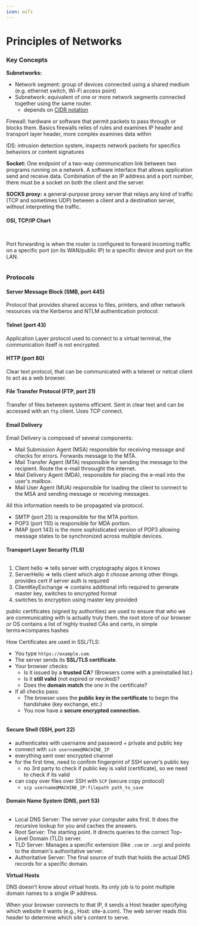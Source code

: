 ```yaml
---
icon: wifi
---
```


# Principles of Networks

### **Key Concepts**

**Subnetworks:**

* Network segment: group of devices connected using a shared medium (e.g. ethernet switch, Wi-Fi access point)
* Subnetwork: equivalent of one or more network segments connected together using the same router.
  * depends on [CIDR notation](https://www.shellhacks.com/cidr-notation-explained-examples/)

Firewall: hardware or software that permit packets to pass through or blocks them. Basics firewalls relies of rules and examines IP header and transport layer header, more complex examines data within

IDS: intrusion detection system, inspects network packets for specifics behaviors or content signatures

**Socket:** One endpoint of a two-way communication link between two programs running on a network. A software interface that allows application send and receive data. Combination of the an IP address and a port number, there must be a socket on both the client and the server.

**SOCKS proxy:** a general-purpose proxy server that relays any kind of traffic (TCP and sometimes UDP) between a client and a destination server, without interpreting the traffic.

#### OSI, TCP/IP Chart

<figure><img src=".gitbook/assets/image (9).png" alt=""><figcaption></figcaption></figure>

<figure><img src=".gitbook/assets/image (10).png" alt=""><figcaption></figcaption></figure>

Port forwarding is when the router is configured to forward incoming traffic on a specific port (on its WAN/public IP) to a specific device and port on the LAN.

<figure><img src=".gitbook/assets/image (1) (1).png" alt=""><figcaption></figcaption></figure>

### Protocols

#### Server Message Block (SMB, port 445)

Protocol that provides shared access to files, printers, and other network resources via the Kerberos and NTLM authentication protocol.

#### Telnet (port 43)

Application Layer protocol used to connect to a virtual terminal, the communication itself is not encrypted.

#### HTTP (port 80)

Clear text protocol, that can be communicated with a telenet or netcat client to act as a web browser.

#### File Transfer Protocol (FTP, port 21)

Transfer of files between systems efficient. Sent in clear text and can be accessed with an `ftp` client. Uses TCP connect.

#### Email Delivery

Email Delivery is composed of several components:

* Mail Submission Agent (MSA) responsible for receiving message and checks for errors. Forwards message to the MTA.
* Mail Transfer Agent (MTA) responsible for sending the message to the recipient. Route the e-mail throought the internet.
* Mail Delivery Agent (MDA), responsible for placing the e-mail into the user's mailbox.
* Mail User Agent (MUA) responsible for loading the client to connect to the MSA and sending message or receiving messages.

All this information needs to be propagated via protocol.

* SMTP (port 25) is responsible for the MTA portion.&#x20;
* POP3 (port 110) is responsible for MDA portion.
* IMAP (port 143) is the more sophisticated version of POP3 allowing message states to be synchronized across multiple devices.

#### Transport Layer Security (TLS)

<figure><img src=".gitbook/assets/image (1) (2).png" alt=""><figcaption></figcaption></figure>

1. Client hello ⇒ tells server with cryptography algos it knows
2. ServerHello ⇒ tells client which algo it choose among other things. provides cert if server auth is required
3. ClientKeyExchange ⇒ contains additional info required to generate master key, switches to encrypted format
4. switches to encryption using master key provided

public certificates (signed by authorities) are used to ensure that who we are communicating with is actually truly them. the root store of our browser or OS contains a list of highly trusted CAs and certs, in simple terms⇒compares hashes

How Certificates are used in SSL/TLS:

* You type `https://example.com`.
* The server sends its **SSL/TLS certificate**.
* Your browser checks:
  * Is it issued by a **trusted CA**? (Browsers come with a preinstalled list.)
  * Is it **still valid** (not expired or revoked)?
  * Does the **domain match** the one in the certificate?
* If all checks pass:
  * The browser uses the **public key in the certificate** to begin the handshake (key exchange, etc.)
  * You now have a **secure encrypted connection.**

<figure><img src=".gitbook/assets/image (7).png" alt=""><figcaption></figcaption></figure>

#### Secure Shell (SSH, port 22)

* authenticates with username and password + private and public key
* connect with `ssh username@MACHINE_IP`
* everything sent over encrypted channel
* for the first time, need to confirm fingerprint of SSH server’s public key
  * no 3rd party to check if public key is valid (certificate), so we need to check if its valid
* can copy over files over SSH with `SCP` (secure copy protocol)
  * `scp username@MACHINE_IP:filepath path_to_save`&#x20;

#### Domain Name System (DNS, port 53)

<figure><img src=".gitbook/assets/image (8).png" alt=""><figcaption></figcaption></figure>

* Local DNS Server: The server your computer asks first. It does the recursive lookup for you and caches the answers.
* Root Server: The starting point. It directs queries to the correct Top-Level Domain (TLD) server.
* TLD Server: Manages a specific extension (like `.com` or `.org`) and points to the domain's authoritative server.
* Authoritative Server: The final source of truth that holds the actual DNS records for a specific domain.

**Virtual Hosts**

DNS doesn't know about virtual hosts. Its only job is to point multiple domain names to a single IP address.

When your browser connects to that IP, it sends a Host header specifying which website it wants (e.g., Host: site-a.com). The web server reads this header to determine which site's content to serve.

